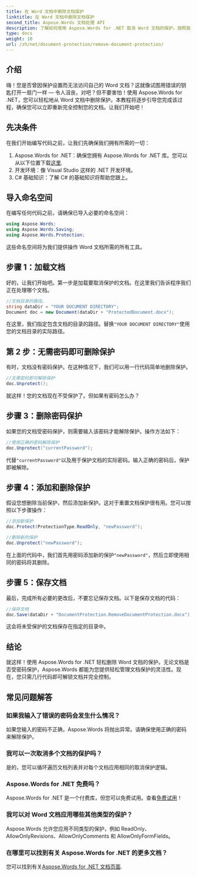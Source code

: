 ```yaml
---
title: 在 Word 文档中删除文档保护
linktitle: 在 Word 文档中删除文档保护
second_title: Aspose.Words 文档处理 API
description: 了解如何使用 Aspose.Words for .NET 取消 Word 文档的保护。按照我们的分步指南轻松取消文档保护。
type: docs
weight: 10
url: /zh/net/document-protection/remove-document-protection/
---
```


## 介绍

嗨！您是否曾因保护设置而无法访问自己的 Word 文档？这就像试图用错误的钥匙打开一扇门一样 — 令人沮丧，对吧？但不要害怕！使用 Aspose.Words for .NET，您可以轻松地从 Word 文档中删除保护。本教程将逐步引导您完成该过程，确保您可以立即重新完全控制您的文档。让我们开始吧！

## 先决条件

在我们开始编写代码之前，让我们先确保我们拥有所需的一切：

1.  Aspose.Words for .NET：确保您拥有 Aspose.Words for .NET 库。您可以从以下位置下载[这里](https://releases.aspose.com/words/net/).
2. 开发环境：像 Visual Studio 这样的 .NET 开发环境。
3. C# 基础知识：了解 C# 的基础知识将帮助您跟上。

## 导入命名空间

在编写任何代码之前，请确保已导入必要的命名空间：

```csharp
using Aspose.Words;
using Aspose.Words.Saving;
using Aspose.Words.Protection;
```

这些命名空间将为我们提供操作 Word 文档所需的所有工具。

## 步骤 1：加载文档

好的，让我们开始吧。第一步是加载要取消保护的文档。在这里我们告诉程序我们正在处理哪个文档。

```csharp
//文档目录的路径。
string dataDir = "YOUR DOCUMENT DIRECTORY";
Document doc = new Document(dataDir + "ProtectedDocument.docx");
```

在这里，我们指定包含文档的目录的路径。替换`"YOUR DOCUMENT DIRECTORY"`使用您的文档目录的实际路径。

## 第 2 步：无需密码即可删除保护

有时，文档没有密码保护。在这种情况下，我们可以用一行代码简单地删除保护。

```csharp
//无需密码即可解除保护
doc.Unprotect();
```

就这样！您的文档现在不受保护了。但如果有密码怎么办？

## 步骤 3：删除密码保护

如果您的文档受密码保护，则需要输入该密码才能解除保护。操作方法如下：

```csharp
//使用正确的密码解除保护
doc.Unprotect("currentPassword");
```

代替`"currentPassword"`以及用于保护文档的实际密码。输入正确的密码后，保护即被解除。

## 步骤 4：添加和删除保护

假设您想删除当前保护，然后添加新保护。这对于重置文档保护很有用。您可以按照以下步骤操作：

```csharp
//添加新保护
doc.Protect(ProtectionType.ReadOnly, "newPassword");

//删除新的保护
doc.Unprotect("newPassword");
```

在上面的代码中，我们首先用密码添加新的保护`"newPassword"`，然后立即使用相同的密码将其删除。

## 步骤 5：保存文档

最后，完成所有必要的更改后，不要忘记保存文档。以下是保存文档的代码：

```csharp
//保存文档
doc.Save(dataDir + "DocumentProtection.RemoveDocumentProtection.docx");
```

这会将未受保护的文档保存在指定的目录中。

## 结论

就这样！使用 Aspose.Words for .NET 轻松删除 Word 文档的保护。无论文档是否受密码保护，Aspose.Words 都能为您提供轻松管理文档保护的灵活性。现在，您只需几行代码即可解锁文档并完全控制。

## 常见问题解答

### 如果我输入了错误的密码会发生什么情况？

如果您输入的密码不正确，Aspose.Words 将抛出异常。请确保使用正确的密码来解除保护。

### 我可以一次取消多个文档的保护吗？

是的，您可以循环遍历文档列表并对每个文档应用相同的取消保护逻辑。

### Aspose.Words for .NET 免费吗？

 Aspose.Words for .NET 是一个付费库，但您可以免费试用。查看[免费试用](https://releases.aspose.com/)！

### 我可以对 Word 文档应用哪些其他类型的保护？

Aspose.Words 允许您应用不同类型的保护，例如 ReadOnly、AllowOnlyRevisions、AllowOnlyComments 和 AllowOnlyFormFields。

### 在哪里可以找到有关 Aspose.Words for .NET 的更多文档？

您可以找到有关[Aspose.Words for .NET 文档页面](https://reference.aspose.com/words/net/).
